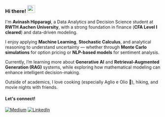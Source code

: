 ### Hi there! <img src="https://emojis.slackmojis.com/emojis/images/1536351075/4594/blob-wave.gif" width="25"/>

I'm **Avinash Hipparagi**, a Data Analytics and Decision Science student at **RWTH Aachen University**, with a strong foundation in finance (**CFA Level I cleared**) and data-driven modeling.

I enjoy applying **Machine Learning**, **Stochastic Calculus**, and analytical reasoning to understand uncertainty — whether through **Monte Carlo simulations** for option pricing or **NLP-based models** for sentiment analysis.

Currently, I’m learning more about **Generative AI** and **Retrieval-Augmented Generation (RAG)** systems, while exploring how mathematical modeling can enhance intelligent decision-making.

Outside of academics, I love cooking (especially Aglio e Olio 🍝), hiking, and movie nights with friends.

#### Let's connect!
[<img alt="Medium" src="https://img.shields.io/badge/Medium-%23000000.svg?&style=for-the-badge&logo=Medium&logoColor=white" />](https://medium.com/@ahipparagi7028)
[<img alt="LinkedIn" src="https://img.shields.io/badge/LinkedIn-%230E76A8.svg?&style=for-the-badge&logo=LinkedIn&logoColor=white" />](www.linkedin.com/in/avinashhipparagi1999)
